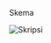Skema

![Skripsi](https://github.com/user-attachments/assets/1d2ce564-1c7a-46ec-9918-339eba3b545e)







